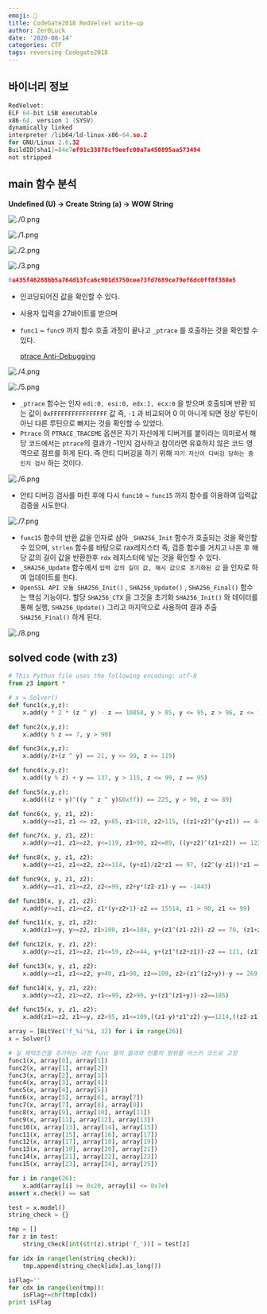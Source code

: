 ```yaml
---
emoji: 💸
title: CodeGate2018 RedVelvet write-up
author: Zer0Luck
date: '2020-08-14'
categories: CTF
tags: reversing Codegate2018
---
```


## 바이너리 정보

```c
RedVelvet:
ELF 64-bit LSB executable
x86-64, version 1 (SYSV)
dynamically linked
interpreter /lib64/ld-linux-x86-64.so.2
for GNU/Linux 2.6.32
BuildID[sha1]=84e7ef91c33878cf9eefc00a7a450895aa573494
not stripped
```

## main 함수 분석


**Undefined (U) → Create String (a) → WOW String**

![./0.png](./0.png)

![./1.png](./1.png)

![./2.png](./2.png)

![./3.png](./3.png)


```c
0a435f46288bb5a764d13fca6c901d3750cee73fd7689ce79ef6dc0ff8f380e5
```
- 인코딩되어진 값을 확인할 수 있다.
- 사용자 입력을 27바이트를 받으며
- `func1` ~ `func9` 까지 함수 호출 과정이 끝나고 `_ptrace` 를 호출하는 것을 확인할 수 있다.

    [ptrace Anti-Debugging](https://www.notion.so/ptrace-Anti-Debugging-aed6d7a2c7f748e69f7144e86b7fe3f5)

![./4.png](./4.png)

![./5.png](./5.png)

- `_ptrace` 함수는 인자 `edi:0, esi:0, edx:1, ecx:0` 을 받으며 호출되며 반환 되는 값이 `0xFFFFFFFFFFFFFFFF` 값 즉, `-1` 과 비교되어 0 이 아니게 되면 정상 루틴이 아닌 다른 루틴으로 빠지는 것을 확인할 수 있었다.
- `Ptrace` 의 `PTRACE_TRACEME` 옵션은 자기 자신에게 디버거를 붙이라는 의미로서 해당 코드에서는 `ptrace`의 결과가 -1인지 검사하고 참이라면 유효하지 않은 코드 영역으로 점프를 하게 된다. 즉 안티 디버깅을 하기 위해 `자기 자신이 디버깅 당하는 중인지 검사` 하는 것이다.

![./6.png](./6.png)

- 안티 디버깅 검사를 마친 후에 다시 `func10` ~ `func15` 까지 함수를 이용하여 입력값 검증을 시도한다.

![./7.png](./7.png)

- `func15` 함수의 반환 값을 인자로 삼아 `_SHA256_Init` 함수가 호출되는 것을 확인할 수 있으며,  `strlen` 함수를 바탕으로 rax레지스터 즉, 검증 함수를 거치고 나온 후 해당 값의 길이 값을 반환한후 `rdx` 레지스터에 넣는 것을 확인할 수 있다.
- `_SHA256_Update` 함수에서 `입력 값의 길이 값, 해시 값으로 초기화된 값` 을 인자로 하여 업데이트를 한다.
- `OpenSSL API 모듈 SHA256_Init()` , `SHA256_Update()` , `SHA256_Final()` 함수는 핵심 기능이다. 할당 `SHA256_CTX` 을 그것을 초기화 `SHA256_Init()` 와 데이터를 통해 실행, `SHA256_Update()` 그리고 마지막으로 사용하여 결과 추출 `SHA256_Final()` 하게 된다.

![./8.png](./8.png)

## solved code (with z3)

```python
# This Python file uses the following encoding: utf-8
from z3 import *

# x = Solver()
def func1(x,y,z):
    x.add(y * 2 * (z ^ y) - z == 10858, y > 85, y <= 95, z > 96, z <= 111)

def func2(x,y,z):
    x.add(y % z == 7, y > 90)

def func3(x,y,z):
    x.add(y/z+(z ^ y) == 21, y <= 99, z <= 119)

def func4(x,y,z):
    x.add((y % z) + y == 137, y > 115, z <= 99, z == 95)

def func5(x,y,z):
    x.add(((z + y)^((y ^ z ^ y)&0xff)) == 225, y > 90, z <= 89)

def func6(x, y, z1, z2):
    x.add(y<=z1, z1 <= z2, y>85, z1>110, z2>115, ((z1+z2)^(y+z1)) == 44, ((z1+z2)%y+z1) == 161)

def func7(x, y, z1, z2):
    x.add(y>=z1, z1>=z2, y<=119, z1>90, z2<=89, ((y+z2)^(z1+z2)) == 122, (y+z2)%z1+z2 == 101)

def func8(x, y, z1, z2):
    x.add(y<=z1, z1<=z2, z2<=114, (y+z1)/z2*z1 == 97, (z2^(y-z1))*z1 == -10088, z2<=114)

def func9(x, y, z1, z2):
    x.add(y==z1, z1>=z2, z2<=99, z2+y*(z2-z1)-y == -1443)

def func10(x, y, z1, z2):
    x.add(y>=z1, z1>=z2, z1*(y+z2+1)-z2 == 15514, z1 > 90, z1 <= 99)

def func11(x, y, z1, z2):
    x.add(z1>=y, y>=z2, z1>100, z1<=104, y+(z1^(z1-z2))-z2 == 70, (z1+z2)/y+y == 68)

def func12(x, y, z1, z2):
    x.add(y>=z1, z1>=z2, z1<=59, z2<=44, y+(z1^(z2+z1))-z2 == 111, (z1^(z1-z2))+z1 == 101)

def func13(x, y, z1, z2):
    x.add(y<=z1, z1<=z2, y>40, z1>90, z2<=109, z2+(z1^(z2+y))-y == 269, (z2^(z1-y))+z1 == 185)

def func14(x, y, z1, z2):
    x.add(y>=z2, z1>=z2, z1<=99, z2>90, y+(z1^(z1+y))-z2==185)

def func15(x, y, z1, z2):
    x.add(z1>=z2, z1>=y, z2>95, z1<=109,((z1-y)*z1^z2)-y==1214,((z2-z1)*z2^y)+z1==-1034)

array = [BitVec('f_%i'%i, 32) for i in range(26)]
x = Solver()

# 실 제약조건을 추가하는 과정 func 들의 결과와 인풀의 범위를 아스키 코드로 고정
func1(x, array[0], array[1])
func2(x, array[1], array[2])
func3(x, array[2], array[3])
func4(x, array[3], array[4])
func5(x, array[4], array[5])
func6(x, array[5], array[6], array[7])
func7(x, array[7], array[8], array[9])
func8(x, array[9], array[10], array[11])
func9(x, array[11], array[12], array[13])
func10(x, array[13], array[14], array[15])
func11(x, array[15], array[16], array[17])
func12(x, array[17], array[18], array[19])
func13(x, array[19], array[20], array[21])
func14(x, array[21], array[22], array[23])
func15(x, array[23], array[24], array[25])

for i in range(26):
    x.add(array[i] >= 0x20, array[i] <= 0x7e)
assert x.check() == sat

test = x.model()
string_check = {}

tmp = []
for z in test:
    string_check[int(str(z).strip('f_'))] = test[z]

for idx in range(len(string_check)):
    tmp.append(string_check[idx].as_long())

isFlag=''
for cdx in range(len(tmp)):
    isFlag+=chr(tmp[cdx])
print isFlag
```

```toc
```